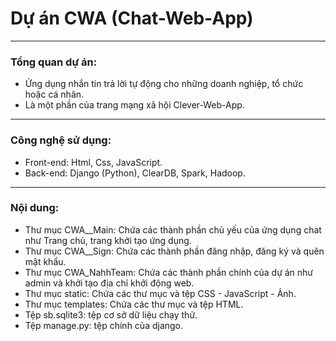 <h1>Dự án CWA (Chat-Web-App)</h1>

<hr />
<h3> Tổng quan dự án: </h3>
<ul>
    <li> Ứng dụng nhắn tin trả lời tự động cho những doanh nghiệp, tổ chức hoặc cá nhân. </li>
    <li> Là một phần của trang mạng xã hội Clever-Web-App.</li>
</ul>
<hr />
<h3> Công nghệ sử dụng: </h3>
<ul>
    <li> Front-end: Html, Css, JavaScript. </li>
    <li> Back-end: Django (Python), ClearDB, Spark, Hadoop. </li>
</ul>
<hr />
<h3> Nội dung: </h3>
<ul>
    <li> Thư mục CWA__Main: Chứa các thành phần chủ yếu của ứng dụng chat như Trang chủ, trang khởi tạo ứng dụng. </li>
    <li> Thư mục CWA__Sign: Chứa các thành phần đăng nhập, đăng ký và quên mật khẩu.  </li>
    <li> Thư mục CWA_NahhTeam: Chứa các thành phần chính của dự án như admin và khởi tạo địa chỉ khởi động web.  </li>
    <li> Thư mục static: Chứa các thư mục và tệp CSS - JavaScript - Ảnh.  </li>
    <li> Thư mục templates: Chứa các thư mục và tệp HTML.  </li>
    <li> Tệp sb.sqlite3: tệp cơ sở dữ liệu chạy thử. </li>
    <li> Tệp manage.py: tệp chính của django. </li>
</ul>